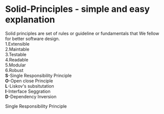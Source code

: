 # Solid-Principles - simple and easy explanation
Solid principles are set of rules or guideline or fundamentals that We fellow for better software design.</br>
1.Extensible</br>
2.Maintable</br>
3.Testable</br>
4.Readable</br>
5.Modular</br>
6.Robust</br>
<b>S</b>-Single Responsibility Principle</br>
<b>O</b>-Open close Principle</br>
<b>L</b>-Liskov's subsitutation</br>
<b>I</b>-Interface Seggration</br>
<b>D</b>-Dependency Inversion</br>

Single Responsibility Principle




